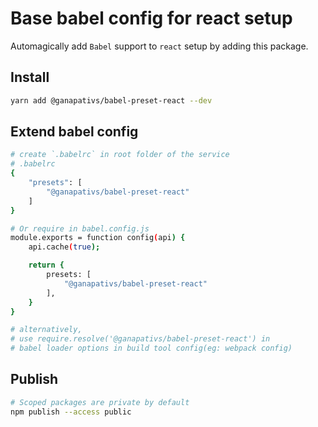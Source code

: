 # Base babel config for react setup

Automagically add `Babel` support to `react` setup by adding this package.

## Install

```sh
yarn add @ganapativs/babel-preset-react --dev
```

## Extend babel config

```sh
# create `.babelrc` in root folder of the service
# .babelrc
{
    "presets": [
        "@ganapativs/babel-preset-react"
    ]
}

# Or require in babel.config.js
module.exports = function config(api) {
    api.cache(true);

    return {
        presets: [
            "@ganapativs/babel-preset-react"
        ],
    }
}

# alternatively,
# use require.resolve('@ganapativs/babel-preset-react') in
# babel loader options in build tool config(eg: webpack config)
```

## Publish

```sh
# Scoped packages are private by default
npm publish --access public
```
